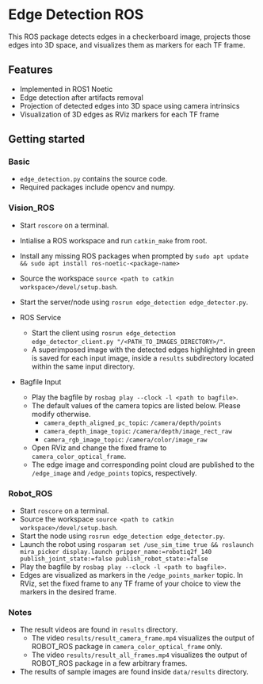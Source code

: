 # Edge Detection ROS
This ROS package detects edges in a checkerboard image, projects those edges into 3D space, and visualizes them as markers for each TF frame.

## Features
- Implemented in ROS1 Noetic
- Edge detection after artifacts removal
- Projection of detected edges into 3D space using camera intrinsics
- Visualization of 3D edges as RViz markers for each TF frame

## Getting started

### Basic
- `edge_detection.py` contains the source code.
- Required packages include opencv and numpy.

### Vision_ROS
- Start `roscore` on a terminal.
- Intialise a ROS workspace and run `catkin_make` from root.
- Install any missing ROS packages when prompted by `sudo apt update && sudo apt install ros-noetic-<package-name>`
- Source the workspace `source <path to catkin workspace>/devel/setup.bash`.
- Start the server/node using `rosrun edge_detection edge_detector.py`.

- ROS Service
    - Start the client using `rosrun edge_detection edge_detector_client.py "/<PATH_TO_IMAGES_DIRECTORY>/"`.
    - A superimposed image with the detected edges highlighted in green is saved for each input image, inside a `results` subdirectory located within the same input directory.

- Bagfile Input
    - Play the bagfile by `rosbag play --clock -l <path to bagfile>`.
    - The default values of the camera topics are listed below. Please modify otherwise.
        - `camera_depth_aligned_pc_topic`: `/camera/depth/points`
        - `camera_depth_image_topic`: `/camera/depth/image_rect_raw`
        - `camera_rgb_image_topic`: `/camera/color/image_raw`
    - Open RViz and change the fixed frame to `camera_color_optical_frame`.
    - The edge image and corresponding point cloud are published to the `/edge_image` and `/edge_points` topics, respectively.

### Robot_ROS
- Start `roscore` on a terminal.
- Source the workspace `source <path to catkin workspace>/devel/setup.bash`.
- Start the node using `rosrun edge_detection edge_detector.py`.
- Launch the robot using `rosparam set /use_sim_time true && roslaunch mira_picker display.launch gripper_name:=robotiq2f_140 publish_joint_state:=false publish_robot_state:=false`
- Play the bagfile by `rosbag play --clock -l <path to bagfile>`.
- Edges are visualized as markers in the `/edge_points_marker` topic. In RViz, set the fixed frame to any TF frame of your choice to view the markers in the desired frame.

### Notes
- The result videos are found in `results` directory.
    - The video `results/result_camera_frame.mp4` visualizes the output of ROBOT_ROS package in `camera_color_optical_frame` only.
    - The video `results/result_all_frames.mp4` visualizes the output of ROBOT_ROS package in a few arbitrary frames.
- The results of sample images are found inside `data/results` directory.
